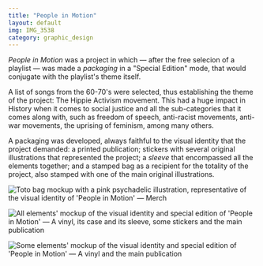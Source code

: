 ```yaml
---
title: "People in Motion"
layout: default
img: IMG_3538
category: graphic_design
---
```

                
*People in Motion* was a project in which — after the free selecion of a playlist — was made a *packaging* in a "Special Edition" mode, that would conjugate with the playlist's theme itself.

A list of songs from the 60-70's were selected, thus establishing the theme of the project: The Hippie Activism movement. This had a huge impact in History when it comes to social justice and all the sub-categories that it comes along with, such as freedom of speech, anti-racist movements, anti-war movements, the uprising of feminism, among many others.

A packaging was developed, always faithful to the visual identity that the project demanded: a printed publication; stickers with several original illustrations that represented the project; a *sleeve* that encompassed all the elements together; and a stamped bag as a recipient for the totality of the project, also stamped with one of the main original illustrations.


![Toto bag mockup with a pink psychadelic illustration, representative of the visual identity of 'People in Motion' — Merch]({{site.baseurl}}/assets/images/IMG_3538.png "People in Motion merch — toto bag")

![All elements' mockup of the visual identity and special edition of 'People in Motion' — A vinyl, its case and its sleeve, some stickers and the main publication]({{site.baseurl}}/assets/images/IMG_3558.png "People in Motion — Special Edition content")

![Some elements' mockup of the visual identity and special edition of 'People in Motion' — A vinyl and the main publication]({{site.baseurl}}/assets/images/IMG_3567.png "People in Motion — Vinyl & Publication")
